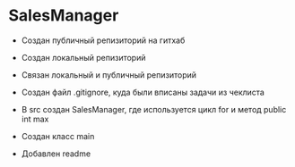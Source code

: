 # SalesManager

- Создан публичный репизиторий на гитхаб

- Создан локальный репизиторий

- Связан локальный и публичный репизиторий

- Создан файл .gitignore, куда были вписаны задачи из чеклиста

- В src создан SalesManager, где используется цикл for и метод public int max

- Создан класс main

- Добавлен readme
